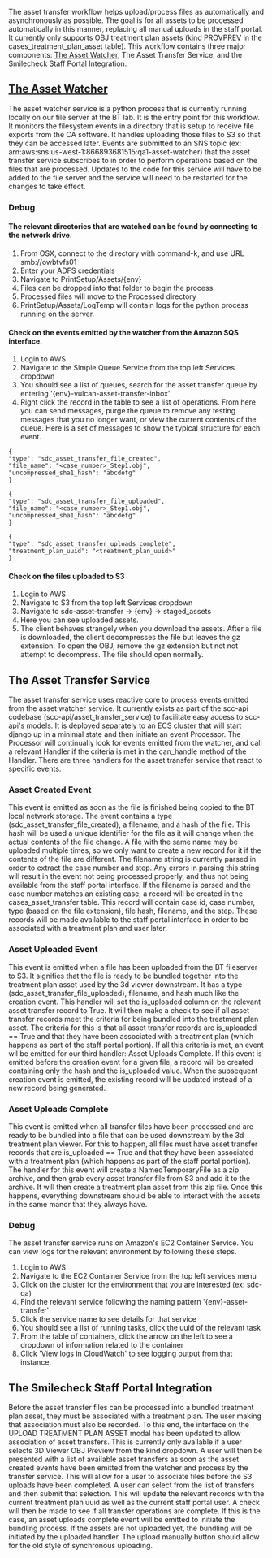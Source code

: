 The asset transfer workflow helps upload/process files as automatically and asynchronously as possible. The goal is for all assets to be processed automatically in this manner, replacing all manual uploads in the staff portal. It currently only supports OBJ treatment plan assets (kind PROVPREV in the cases_treatment_plan_asset table). This workflow contains three major components: [The Asset Watcher](https://github.com/CamelotVG/sdc-asset-watcher), The Asset Transfer Service, and the Smilecheck Staff Portal Integration.

## [The Asset Watcher](https://github.com/CamelotVG/sdc-asset-watcher)

The asset watcher service is a python process that is currently running locally on our file server at the BT lab. It is the entry point for this workflow. It monitors the filesystem events in a directory that is setup to receive file exports from the CA software. It handles uploading those files to S3 so that they can be accessed later. Events are submitted to an SNS topic (ex: arn:aws:sns:us-west-1:866893681515:qa1-asset-watcher) that the asset transfer service subscribes to in order to perform operations based on the files that are processed. Updates to the code for this service will have to be added to the file server and the service will need to be restarted for the changes to take effect.

### Debug

#### The relevant directories that are watched can be found by connecting to the network drive.
1. From OSX, connect to the directory with command-k, and use URL smb://owbtvfs01
2. Enter your ADFS credentials
3. Navigate to PrintSetup/Assets/{env}
4. Files can be dropped into that folder to begin the process.
5. Processed files will move to the Processed directory
6. PrintSetup/Assets/LogTemp will contain logs for the python process running on the server.

#### Check on the events emitted by the watcher from the Amazon SQS interface.
1. Login to AWS
2. Navigate to the Simple Queue Service from the top left Services dropdown
3. You should see a list of queues, search for the asset transfer queue by entering '{env}-vulcan-asset-transfer-inbox'
4. Right click the record in the table to see a list of operations. From here you can send messages, purge the queue to remove any testing messages that you no longer want, or view the current contents of the queue. Here is a set of messages to show the typical structure for each event.
```
{
"type": "sdc_asset_transfer_file_created",
"file_name": "<case_number>_Step1.obj",
"uncompressed_sha1_hash": "abcdefg"
}

{
"type": "sdc_asset_transfer_file_uploaded",
"file_name": "<case_number>_Step1.obj",
"uncompressed_sha1_hash": "abcdefg"
}

{
"type": "sdc_asset_transfer_uploads_complete",
"treatment_plan_uuid": "<treatment_plan_uuid>"
}
```

#### Check on the files uploaded to S3
1. Login to AWS
2. Navigate to S3 from the top left Services dropdown
3. Navigate to sdc-asset-transfer -> {env} -> staged_assets
4. Here you can see uploaded assets.
5. The client behaves strangely when you download the assets. After a file is downloaded, the client decompresses the file but leaves the gz extension. To open the OBJ, remove the gz extension but not not attempt to decompress. The file should open normally.

## The Asset Transfer Service

The asset transfer service uses [reactive core](https://github.com/CamelotVG/sdc-reactive-core) to process events emitted from the asset watcher service. It currently exists as part of the scc-api codebase (scc-api/asset_transfer_service) to facilitate easy access to scc-api's models. It is deployed separately to an ECS cluster that will start django up in a minimal state and then initiate an event Processor. The Processor will continually look for events emitted from the watcher, and call a relevant Handler if the criteria is met in the can_handle method of the Handler. There are three handlers for the asset transfer service that react to specific events.

### Asset Created Event

This event is emitted as soon as the file is finished being copied to the BT local network storage. The event contains a type (sdc_asset_transfer_file_created), a filename, and a hash of the file. This hash will be used a unique identifier for the file as it will change when the actual contents of the file change. A file with the same name may be uploaded multiple times, so we only want to create a new record for it if the contents of the file are different. The filename string is currently parsed in order to extract the case number and step. Any errors in parsing this string will result in the event not being processed properly, and thus not being available from the staff portal interface. If the filename is parsed and the case number matches an existing case, a record will be created in the cases_asset_transfer table. This record will contain case id, case number, type (based on the file extension), file hash, filename, and the step. These records will be made available to the staff portal interface in order to be associated with a treatment plan and user later.

### Asset Uploaded Event

This event is emitted when a file has been uploaded from the BT fileserver to S3. It signifies that the file is ready to be bundled together into the treatment plan asset used by the 3d viewer downstream. It has a type (sdc_asset_transfer_file_uploaded), filename, and hash much like the creation event. This handler will set the is_uploaded column on the relevant asset transfer record to True. It will then make a check to see if all asset transfer records meet the criteria for being bundled into the treatment plan asset. The criteria for this is that all asset transfer records are is_uploaded == True and that they have been associated with a treatment plan (which happens as part of the staff portal portion). If all this criteria is met, an event wil be emitted for our third handler: Asset Uploads Complete. If this event is emitted before the creation event for a given file, a record will be created containing only the hash and the is_uploaded value. When the subsequent creation event is emitted, the existing record will be updated instead of a new record being generated.

### Asset Uploads Complete

This event is emitted when all transfer files have been processed and are ready to be bundled into a file that can be used downstream by the 3d treatment plan viewer. For this to happen, all files must have asset transfer records  that are is_uploaded == True and that they have been associated with a treatment plan (which happens as part of the staff portal portion). The handler for this event will create a NamedTemporaryFile as a zip archive, and then grab every asset transfer file from S3 and add it to the archive. It will then create a treatment plan asset from this zip file. Once this happens, everything downstream should be able to interact with the assets in the same manor that they always have.

### Debug

The asset transfer service runs on Amazon's EC2 Container Service. You can view logs for the relevant environment by following these steps.
1. Login to AWS
2. Navigate to the EC2 Container Service from the top left services menu
3. Click on the cluster for the environment that you are interested (ex: sdc-qa)
4. Find the relevant service following the naming pattern '{env}-asset-transfer'
5. Click the service name to see details for that service
6. You should see a list of running tasks, click the uuid of the relevant task
7. From the table of containers, click the arrow on the left to see a dropdown of information related to the container
8. Click 'View logs in CloudWatch' to see logging output from that instance.


## The Smilecheck Staff Portal Integration

Before the asset transfer files can be processed into a bundled treatment plan asset, they must be associated with a treatment plan. The user making that association must also be recorded. To this end, the interface on the UPLOAD TREATMENT PLAN ASSET modal has been updated to allow association of asset transfers. This is currently only available if a user selects 3D Viewer OBJ Preview from the kind dropdown. A user will then be presented with a list of available asset transfers as soon as the asset created events have been emitted from the watcher and process by the transfer service. This will allow for a user to associate files before the S3 uploads have been completed. A user can select from the list of transfers and then submit that selection. This will update the relevant records with the current treatment plan uuid as well as the current staff portal user. A check will then be made to see if all transfer operations are complete. If this is the case, an asset uploads complete event will be emitted to initiate the bundling process. If the assets are not uploaded yet, the bundling will be initiated by the uploaded handler. The upload manually button should allow for the old style of synchronous uploading.